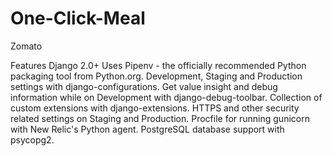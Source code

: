 # One-Click-Meal
Zomato

Features
Django 2.0+
Uses Pipenv - the officially recommended Python packaging tool from Python.org.
Development, Staging and Production settings with django-configurations.
Get value insight and debug information while on Development with django-debug-toolbar.
Collection of custom extensions with django-extensions.
HTTPS and other security related settings on Staging and Production.
Procfile for running gunicorn with New Relic's Python agent.
PostgreSQL database support with psycopg2.
